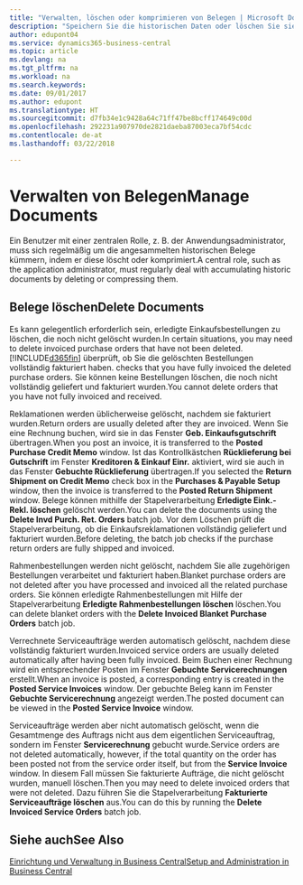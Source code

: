 ```yaml
---
title: "Verwalten, löschen oder komprimieren von Belegen | Microsoft Docs"
description: "Speichern Sie die historischen Daten oder löschen Sie sie."
author: edupont04
ms.service: dynamics365-business-central
ms.topic: article
ms.devlang: na
ms.tgt_pltfrm: na
ms.workload: na
ms.search.keywords: 
ms.date: 09/01/2017
ms.author: edupont
ms.translationtype: HT
ms.sourcegitcommit: d7fb34e1c9428a64c71ff47be8bcff174649c00d
ms.openlocfilehash: 292231a907970de2821daeba87003eca7bf54cdc
ms.contentlocale: de-at
ms.lasthandoff: 03/22/2018

---
```

# <a name="manage-documents"></a><span data-ttu-id="c3a3f-103">Verwalten von Belegen</span><span class="sxs-lookup"><span data-stu-id="c3a3f-103">Manage Documents</span></span>
<span data-ttu-id="c3a3f-104">Ein Benutzer mit einer zentralen Rolle, z. B. der Anwendungsadministrator, muss sich regelmäßig um die angesammelten historischen Belege kümmern, indem er diese löscht oder komprimiert.</span><span class="sxs-lookup"><span data-stu-id="c3a3f-104">A central role, such as the application administrator, must regularly deal with accumulating historic documents by deleting or compressing them.</span></span>  

## <a name="delete-documents"></a><span data-ttu-id="c3a3f-105">Belege löschen</span><span class="sxs-lookup"><span data-stu-id="c3a3f-105">Delete Documents</span></span>
<span data-ttu-id="c3a3f-106">Es kann gelegentlich erforderlich sein, erledigte Einkaufsbestellungen zu löschen, die noch nicht gelöscht wurden.</span><span class="sxs-lookup"><span data-stu-id="c3a3f-106">In certain situations, you may need to delete invoiced purchase orders that have not been deleted.</span></span> [!INCLUDE[d365fin](includes/d365fin_md.md)]<span data-ttu-id="c3a3f-107"> überprüft, ob Sie die gelöschten Bestellungen vollständig fakturiert haben.</span><span class="sxs-lookup"><span data-stu-id="c3a3f-107"> checks that you have fully invoiced the deleted purchase orders.</span></span> <span data-ttu-id="c3a3f-108">Sie können keine Bestellungen löschen, die noch nicht vollständig geliefert und fakturiert wurden.</span><span class="sxs-lookup"><span data-stu-id="c3a3f-108">You cannot delete orders that you have not fully invoiced and received.</span></span>  

<span data-ttu-id="c3a3f-109">Reklamationen werden üblicherweise gelöscht, nachdem sie fakturiert wurden.</span><span class="sxs-lookup"><span data-stu-id="c3a3f-109">Return orders are usually deleted after they are invoiced.</span></span> <span data-ttu-id="c3a3f-110">Wenn Sie eine Rechnung buchen, wird sie in das Fenster **Geb. Einkaufsgutschrift** übertragen.</span><span class="sxs-lookup"><span data-stu-id="c3a3f-110">When you post an invoice, it is transferred to the **Posted Purchase Credit Memo** window.</span></span> <span data-ttu-id="c3a3f-111">Ist das Kontrollkästchen **Rücklieferung bei Gutschrift** im Fenster **Kreditoren & Einkauf Einr.** aktiviert, wird sie auch in das Fenster **Gebuchte Rücklieferung** übertragen.</span><span class="sxs-lookup"><span data-stu-id="c3a3f-111">If you selected the **Return Shipment on Credit Memo** check box in the **Purchases & Payable Setup** window, then the invoice is transferred to the **Posted Return Shipment** window.</span></span> <span data-ttu-id="c3a3f-112">Belege können mithilfe der Stapelverarbeitung **Erledigte Eink.-Rekl. löschen** gelöscht werden.</span><span class="sxs-lookup"><span data-stu-id="c3a3f-112">You can delete the documents using the **Delete Invd Purch. Ret. Orders** batch job.</span></span> <span data-ttu-id="c3a3f-113">Vor dem Löschen prüft die Stapelverarbeitung, ob die Einkaufsreklamationen vollständig geliefert und fakturiert wurden.</span><span class="sxs-lookup"><span data-stu-id="c3a3f-113">Before deleting, the batch job checks if the purchase return orders are fully shipped and invoiced.</span></span>  

<span data-ttu-id="c3a3f-114">Rahmenbestellungen werden nicht gelöscht, nachdem Sie alle zugehörigen Bestellungen verarbeitet und fakturiert haben.</span><span class="sxs-lookup"><span data-stu-id="c3a3f-114">Blanket purchase orders are not deleted after you have processed and invoiced all the related purchase orders.</span></span> <span data-ttu-id="c3a3f-115">Sie können erledigte Rahmenbestellungen mit Hilfe der Stapelverarbeitung **Erledigte Rahmenbestellungen löschen** löschen.</span><span class="sxs-lookup"><span data-stu-id="c3a3f-115">You can delete blanket orders with the **Delete Invoiced Blanket Purchase Orders** batch job.</span></span>  

<span data-ttu-id="c3a3f-116">Verrechnete Serviceaufträge werden automatisch gelöscht, nachdem diese vollständig fakturiert wurden.</span><span class="sxs-lookup"><span data-stu-id="c3a3f-116">Invoiced service orders are usually deleted automatically after having been fully invoiced.</span></span> <span data-ttu-id="c3a3f-117">Beim Buchen einer Rechnung wird ein entsprechender Posten im Fenster **Gebuchte Servicerechnungen** erstellt.</span><span class="sxs-lookup"><span data-stu-id="c3a3f-117">When an invoice is posted, a corresponding entry is created in the **Posted Service Invoices** window.</span></span> <span data-ttu-id="c3a3f-118">Der gebuchte Beleg kann im Fenster **Gebuchte Servicerechnung** angezeigt werden.</span><span class="sxs-lookup"><span data-stu-id="c3a3f-118">The posted document can be viewed in the **Posted Service Invoice** window.</span></span>  

<span data-ttu-id="c3a3f-119">Serviceaufträge werden aber nicht automatisch gelöscht, wenn die Gesamtmenge des Auftrags nicht aus dem eigentlichen Serviceauftrag, sondern im Fenster **Servicerechnung** gebucht wurde.</span><span class="sxs-lookup"><span data-stu-id="c3a3f-119">Service orders are not deleted automatically, however, if the total quantity on the order has been posted not from the service order itself, but from the **Service Invoice** window.</span></span> <span data-ttu-id="c3a3f-120">In diesem Fall müssen Sie fakturierte Aufträge, die nicht gelöscht wurden, manuell löschen.</span><span class="sxs-lookup"><span data-stu-id="c3a3f-120">Then you may need to delete invoiced orders that were not deleted.</span></span> <span data-ttu-id="c3a3f-121">Dazu führen Sie die Stapelverarbeitung **Fakturierte Serviceaufträge löschen** aus.</span><span class="sxs-lookup"><span data-stu-id="c3a3f-121">You can do this by running the **Delete Invoiced Service Orders** batch job.</span></span>  

## <a name="see-also"></a><span data-ttu-id="c3a3f-122">Siehe auch</span><span class="sxs-lookup"><span data-stu-id="c3a3f-122">See Also</span></span>  
[<span data-ttu-id="c3a3f-123">Einrichtung und Verwaltung in Business Central</span><span class="sxs-lookup"><span data-stu-id="c3a3f-123">Setup and Administration in Business Central</span></span>](admin-setup-and-administration.md)  

